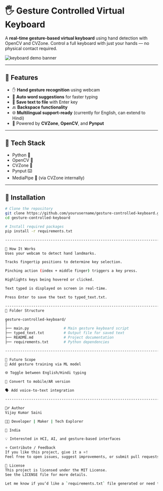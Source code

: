 # 🖐️ Gesture Controlled Virtual Keyboard

A **real-time gesture-based virtual keyboard** using hand detection with OpenCV and CVZone. Control a full keyboard with just your hands — no physical contact required.

![keyboard demo banner](https://github.com/user-attachments/assets/28666bc8-10ce-4cbe-aa43-b4b7f3e127eb) 

---

## 📌 Features

- ✋ **Hand gesture recognition** using webcam
- 🧠 **Auto word suggestions** for faster typing
- 💾 **Save text to file** with Enter key
- 🔙 **Backspace functionality**
- 🌐 **Multilingual support-ready** (currently for English, can extend to Hindi)
- 🧠 Powered by **CVZone**, **OpenCV**, and **Pynput**

---

## 🧠 Tech Stack

- Python 🐍
- OpenCV 🎥
- CVZone 🧠
- Pynput ⌨️
- MediaPipe 🤖 (via CVZone internally)

---


## 🚀 Installation

```bash
# Clone the repository
git clone https://github.com/yourusername/gesture-controlled-keyboard.git
cd gesture-controlled-keyboard

# Install required packages
pip install -r requirements.txt

------------------------------------------------------------------------------------------------------------------------------

🧠 How It Works
Uses your webcam to detect hand landmarks.

Tracks fingertip positions to determine key selection.

Pinching action (index + middle finger) triggers a key press.

Highlights keys being hovered or clicked.

Text typed is displayed on screen in real-time.

Press Enter to save the text to typed_text.txt.

------------------------------------------------------------------------------------------------------------------------------
📂 Folder Structure

gesture-controlled-keyboard/
│
├── main.py                # Main gesture keyboard script
├── typed_text.txt         # Output file for saved text
├── README.md              # Project documentation
├── requirements.txt       # Python dependencies

------------------------------------------------------------------------------------------------------------------------------

🧠 Future Scope
🔄 Add gesture training via ML model

🌐 Toggle between English/Hindi typing

📱 Convert to mobile/AR version

🗣️ Add voice-to-text integration

------------------------------------------------------------------------------------------------------------------------------

🙋‍♂️ Author
Vijay Kumar Saini

🧑‍💻 Developer | Maker | Tech Explorer

📍 India

💡 Interested in HCI, AI, and gesture-based interfaces

⭐ Contribute / Feedback
If you like this project, give it a ⭐!
Feel free to open issues, suggest improvements, or submit pull requests.

📄 License
This project is licensed under the MIT License.
See the LICENSE file for more details.

Let me know if you’d like a `requirements.txt` file generated or need the badge header (`stars`, `forks`, `MIT license`, etc.) added to this too.

